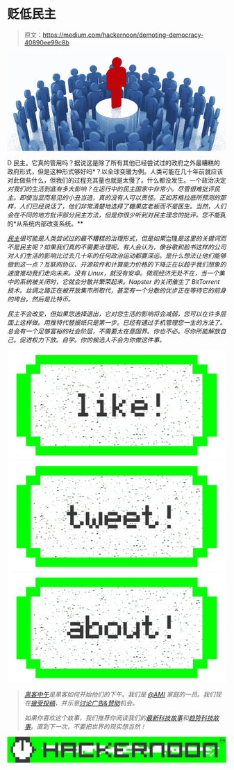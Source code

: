 # 贬低民主

> 原文：<https://medium.com/hackernoon/demoting-democracy-40890ee99c8b>

![](img/b4cf14a6e942f76c28620210d4973a3b.png)

D 民主。它真的管用吗？据说这是除了所有其他已经尝试过的政府之外最糟糕的政府形式，但是这种形式够好吗*？以全球变暖为例。人类可能在几十年前就应该对此做些什么，但我们的过程充其量也就是太慢了。什么都没发生。一个政治决定*对我们的生活到底有多大影响？在运行中的民主国家中非常小。尽管很难批评民主。即使当显而易见的小丑当选，真的没有人可以责怪。正如苏格拉底所预测的那样，人们已经说话了，他们非常清楚地选择了糖果店老板而不是医生。当然，人们会在不同的地方批评部分民主方法，但是你很少听到对民主理念的批评。您不能*真的*从系统内部改变系统。**

*[民主](https://extranewsfeed.com/tagged/democracy)很可能是人类尝试过的最不糟糕的治理形式，但是如果*治理*是这里的关键词而不是民主呢？如果我们真的不需要治理呢。有人会认为，像谷歌和脸书这样的公司对人们生活的影响比过去几十年的任何政治运动都要深远。是什么想法让他们能够做到这一点？互联网协议、开源软件和计算能力价格的下降正在以超乎我们想象的速度推动我们走向未来。没有 Linux，就没有安卓。微观经济无处不在，当一个集中的系统被关闭时，它就会分散并繁荣起来。Napster 的关闭催生了 BitTorrent 技术。丝绸之路正在被开放集市所取代，甚至有一个分散的优步正在等待它的前身的垮台。然后是比特币。*

*民主不会改变，但如果您选择退出，它对您生活的影响将会减弱，您可以在许多层面上这样做。用推特代替报纸只是第一步。已经有通过手机管理您一生的方法了。总会有一个足够富裕的社会阶层，不需要太在意国界。你也不必。尽你所能解放自己。促进权力下放。自学。你的候选人不会为你做这件事。*

*[![](img/50ef4044ecd4e250b5d50f368b775d38.png)](http://bit.ly/HackernoonFB)**[![](img/979d9a46439d5aebbdcdca574e21dc81.png)](https://goo.gl/k7XYbx)**[![](img/2930ba6bd2c12218fdbbf7e02c8746ff.png)](https://goo.gl/4ofytp)*

> *[黑客中午](http://bit.ly/Hackernoon)是黑客如何开始他们的下午。我们是 [@AMI](http://bit.ly/atAMIatAMI) 家庭的一员。我们现在[接受投稿](http://bit.ly/hackernoonsubmission)，并乐意[讨论广告&赞助](mailto:partners@amipublications.com)机会。*
> 
> *如果你喜欢这个故事，我们推荐你阅读我们的[最新科技故事](http://bit.ly/hackernoonlatestt)和[趋势科技故事](https://hackernoon.com/trending)。直到下一次，不要把世界的现实想当然！*

*![](img/be0ca55ba73a573dce11effb2ee80d56.png)*